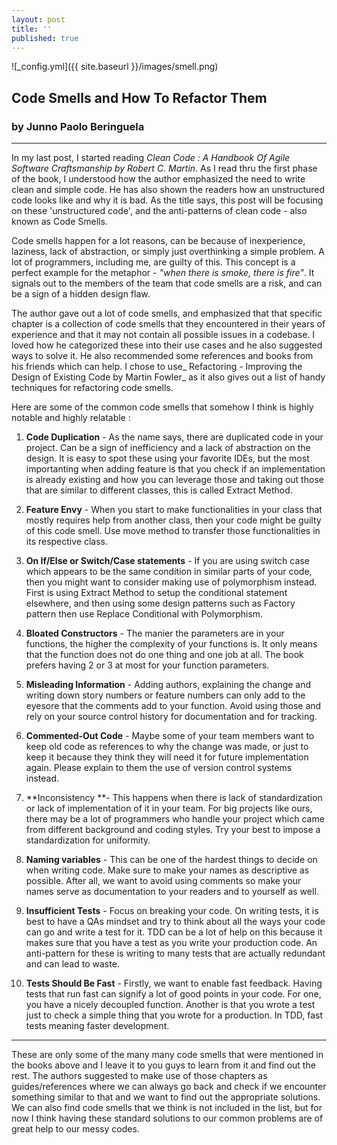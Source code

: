```yaml
---
layout: post
title: ''
published: true
---
```

![_config.yml]({{ site.baseurl }}/images/smell.png)
## Code Smells and How To Refactor Them
### by Junno Paolo Beringuela
___

In my last post, I started reading _Clean Code : A Handbook Of Agile Software Craftsmanship by Robert C. Martin_. As I read thru the first phase of the book, I understood how the author emphasized the need to write clean and simple code. He has also shown the readers how an unstructured code looks like and why it is bad. As the title says, this post will be focusing on these 'unstructured code', and the anti-patterns of clean code - also known as Code Smells.

Code smells happen for a lot reasons, can be because of inexperience, laziness, lack of abstraction, or simply just overthinking a simple problem. A lot of programmers, including me, are guilty of this. This concept is a perfect example for the metaphor - _"when there is smoke, there is fire"_. It signals out to the members of the team that code smells are a risk, and can be a sign of a hidden design flaw.

The author gave out a lot of code smells, and emphasized that that specific chapter is a collection of code smells that they encountered in their years of experience and that it may not contain all possible issues in a codebase. I loved how he categorized these into their use cases and he also suggested ways to solve it. He also recommended some references and books from his friends which can help. I chose to use_ Refactoring - Improving the Design of Existing Code by Martin Fowler_ as it also gives out a list of handy techniques for refactoring code smells.

Here are some of the common code smells that somehow I think is highly notable and highly relatable :

1. **Code Duplication** - As the name says, there are duplicated code in your project. Can be a sign of inefficiency and a lack of abstraction on the design. It is easy to spot these using your favorite IDEs, but the most importanting when adding feature is that you check if an implementation is already existing and how you can leverage those and taking out those that are similar to different classes, this is called Extract Method.

2. **Feature Envy** - When you start to make functionalities in your class that mostly requires help from another class, then your code might be guilty of this code smell. Use move method to transfer those functionalities in its respective class.

3. **On If/Else or Switch/Case statements** - If you are using switch case which appears to be the same condition in similar parts of your code, then you might want to consider making use of polymorphism instead. First is using Extract Method to setup the conditional statement elsewhere, and then using some design patterns such as Factory pattern then use Replace Conditional with Polymorphism.

4. **Bloated Constructors** - The manier the parameters are in your functions, the higher the complexity of your functions is. It only means that the function does not do one thing and one job at all. The book prefers having 2 or 3 at most for your function parameters. 

5. **Misleading Information** - Adding authors, explaining the change and writing down story numbers or feature numbers can only add to the eyesore that the comments add to your function. Avoid using those and rely on your source control history for documentation and for tracking.

6. **Commented-Out Code** - Maybe some of your team members want to keep old code as references to why the change was made, or just to keep it because they think they will need it for future implementation again. Please explain to them the use of version control systems instead.

7. **Inconsistency **- This happens when there is lack of standardization or lack of implementation of it in your team. For big projects like ours, there may be a lot of programmers who handle your project which came from different background and coding styles. Try your best to impose a standardization for uniformity.

8. **Naming variables** - This can be one of the hardest things to decide on when writing code. Make sure to make your names as descriptive as possible. After all, we want to avoid using comments so make your names serve as documentation to your readers and to yourself as well.

9. **Insufficient Tests** - Focus on breaking your code. On writing tests, it is best to have a QAs mindset and try to think about all the ways your code can go and write a test for it. TDD can be a lot of help on this because it makes sure that you have a test as you write your production code. An anti-pattern for these is writing to many tests that are actually redundant and can lead to waste.

10. **Tests Should Be Fast** - Firstly, we want to enable fast feedback. Having tests that run fast can signify a lot of good points in your code. For one, you have a nicely decoupled function. Another is that you wrote a test just to check a simple thing that you wrote for a production. In TDD, fast tests meaning faster development.
___

These are only some of the many many code smells that were mentioned in the books above and I leave it to you guys to learn from it and find out the rest. The authors suggested to make use of those chapters as guides/references where we can always go back and check if we encounter something similar to that and we want to find out the appropriate solutions. We can also find code smells that we think is not included in the list, but for now I think having these standard solutions to our common problems are of great help to our messy codes.
